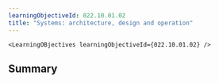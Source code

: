 ```yaml
---
learningObjectiveId: 022.10.01.02
title: "Systems: architecture, design and operation"
---
```


```tsx eval
<LearningOBjectives learningObjectiveId={022.10.01.02} />
```

## Summary
